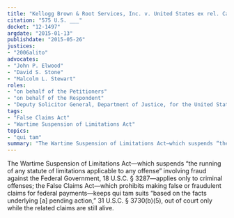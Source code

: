 ```yaml
---
title: "Kellogg Brown & Root Services, Inc. v. United States ex rel. Carter"
citation: "575 U.S. ___"
docket: "12-1497"
argdate: "2015-01-13"
publishdate: "2015-05-26"
justices:
- "2006alito"
advocates:
- "John P. Elwood"
- "David S. Stone"
- "Malcolm L. Stewart"
roles:
- "on behalf of the Petitioners"
- "on behalf of the Respondent"
- "Deputy Solicitor General, Department of Justice, for the United States, as amicus curiae, supporting the Respondent"
tags:
- "False Claims Act"
- "Wartime Suspension of Limitations Act"
topics:
- "qui tam"
summary: "The Wartime Suspension of Limitations Act—which suspends “the running of any statute of limitations applicable to any offense” involving fraud against the Federal Government, 18 U.S.C. § 3287—applies only to criminal offenses; the False Claims Act—which prohibits making false or fraudulent claims for federal payments—keeps qui tam suits “based on the facts underlying [a] pending action,” 31 U.S.C. § 3730(b)(5), out of court only while the related claims are still alive."
---
```

The Wartime Suspension of Limitations Act—which suspends “the running of any statute of limitations applicable to any offense” involving fraud against the Federal Government, 18 U.S.C. § 3287—applies only to criminal offenses; the False Claims Act—which prohibits making false or fraudulent claims for federal payments—keeps qui tam suits “based on the facts underlying [a] pending action,” 31 U.S.C. § 3730(b)(5), out of court only while the related claims are still alive.


